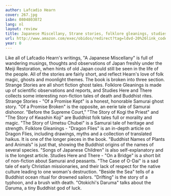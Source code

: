 ```yaml
---
author: Lafcadio Hearn
cover: 267.jpg
isbn: 0804803072
lang: nl
layout: review
title: Japanese Miscellany, Strane stories, folklore gleanings, studies here and there
url: http://www.amazon.com/exec/obidos/redirect?tag=ldvd-20%26link_code=xm2%26camp=2025%26creative=165953%26path=http://www.amazon.com/gp/redirect.html%253fASIN=0804803072%2526tag=ldvd-20%2526lcode=xm2%2526cID=2025%2526ccmID=165953%2526location=/o/ASIN/0804803072%25253FSubscriptionId=0VJDVJ14KM0P0VXDCQ82
year: 0
---
```

Like all of Lafcadio Hearn's writings, "A Japanese Miscellany" is full of wandering musings, thoughts and observations of Japan freshly under the Meiji Restoration, when hints of old Japan could still be seen in the life of the people.  All of the stories are fairly short, and reflect Hearn's love of folk magic, ghosts and moonlight themes.
The book is broken into three section.  Strange Stories are all short fiction ghost tales.  Folklore Gleanings is made up of scientific observations and reports, and Studies Here and There collects some interesting non-fiction tales of death and Buddhist rites.
Strange Stories - "Of a Promise Kept" is a honest, honorable Samurai ghost story.  "Of a Promise Broken" is the opposite, an eerie tale of Samurai dishonor.  "Before the Supreme Court," "The Story of Kogi the Priest" and "The Story of Kwashin Koji" are Buddhist folk tales full or morality and magic.  "The Story of Umetsu Chubei" is a Samurai tale of heritage and strength.
Folklore Gleanings - "Dragon Flies" is an in-depth article on Dragon Flies, including drawings, myths and a collection of translated haikus.  It is one of the longer pieces in the book.  "Buddhist Names of Plants and Animals" is just that, showing the Buddhist origins of the names of several species.  "Songs of Japanese Children" is also self-explanatory and is the longest article.
Studies Here and There - "On a Bridge" is a short bit of non-fiction about Samurai and peasants.  "The Case of O-Dai" is a sad tale of early Christian missionaries, and their lack of respect for the native culture leading to one woman's destruction.  "Beside the Sea" tells of a Buddhist ocean ritual for drowned sailors.  "Drifting" is the story of a typhoon, and a brush with death.  "Otokichi's Daruma" talks about the Daruma, a tiny Buddhist god of luck.
